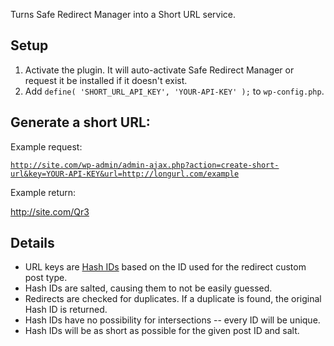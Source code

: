 Turns Safe Redirect Manager into a Short URL service.

## Setup

1. Activate the plugin. It will auto-activate Safe Redirect Manager or request it be installed if it doesn't exist.
1. Add `define( 'SHORT_URL_API_KEY', 'YOUR-API-KEY' );` to `wp-config.php`.

## Generate a short URL:

Example request:

<code>http://site.com/wp-admin/admin-ajax.php?action=create-short-url&key=YOUR-API-KEY&url=http://longurl.com/example</code>

Example return:

http://site.com/Qr3

## Details

* URL keys are [Hash IDs](http://www.hashids.org/) based on the ID used for the redirect custom post type. 
* Hash IDs are salted, causing them to not be easily guessed.
* Redirects are checked for duplicates. If a duplicate is found, the original Hash ID is returned.
* Hash IDs have no possibility for intersections -- every ID will be unique.
* Hash IDs will be as short as possible for the given post ID and salt.